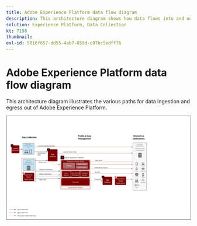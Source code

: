 ```yaml
---
title: Adobe Experience Platform data flow diagram
description: This architecture diagram shows how data flows into and out of Adobe Experience Platform.
solution: Experience Platform, Data Collection
kt: 7198
thumbnail:
exl-id: 5016f657-dd55-4ab7-859d-c97bc5edff76
---
```

# Adobe Experience Platform data flow diagram

This architecture diagram illustrates the various paths for data ingestion and egress out of Adobe Experience Platform.

<img src="assets/aep_data_flow.png
" alt="Experience Platform Data Flow" style="border:1px solid #4a4a4a" />
